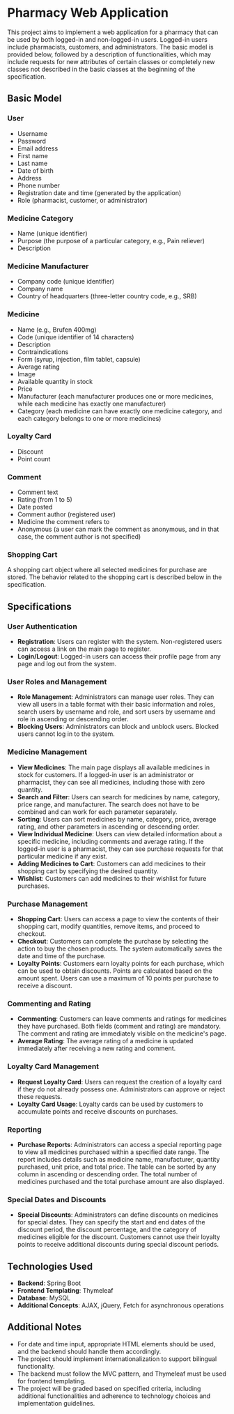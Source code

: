 # Pharmacy Web Application

This project aims to implement a web application for a pharmacy that can be used by both logged-in and non-logged-in users. Logged-in users include pharmacists, customers, and administrators. The basic model is provided below, followed by a description of functionalities, which may include requests for new attributes of certain classes or completely new classes not described in the basic classes at the beginning of the specification.

## Basic Model

### User
- Username
- Password
- Email address
- First name
- Last name
- Date of birth
- Address
- Phone number
- Registration date and time (generated by the application)
- Role (pharmacist, customer, or administrator)

### Medicine Category
- Name (unique identifier)
- Purpose (the purpose of a particular category, e.g., Pain reliever)
- Description

### Medicine Manufacturer
- Company code (unique identifier)
- Company name
- Country of headquarters (three-letter country code, e.g., SRB)

### Medicine
- Name (e.g., Brufen 400mg)
- Code (unique identifier of 14 characters)
- Description
- Contraindications
- Form (syrup, injection, film tablet, capsule)
- Average rating
- Image
- Available quantity in stock
- Price
- Manufacturer (each manufacturer produces one or more medicines, while each medicine has exactly one manufacturer)
- Category (each medicine can have exactly one medicine category, and each category belongs to one or more medicines)

### Loyalty Card
- Discount
- Point count

### Comment
- Comment text
- Rating (from 1 to 5)
- Date posted
- Comment author (registered user)
- Medicine the comment refers to
- Anonymous (a user can mark the comment as anonymous, and in that case, the comment author is not specified)

### Shopping Cart
A shopping cart object where all selected medicines for purchase are stored. The behavior related to the shopping cart is described below in the specification.

## Specifications

### User Authentication
- **Registration**: Users can register with the system. Non-registered users can access a link on the main page to register.
- **Login/Logout**: Logged-in users can access their profile page from any page and log out from the system.

### User Roles and Management
- **Role Management**: Administrators can manage user roles. They can view all users in a table format with their basic information and roles, search users by username and role, and sort users by username and role in ascending or descending order.
- **Blocking Users**: Administrators can block and unblock users. Blocked users cannot log in to the system.

### Medicine Management
- **View Medicines**: The main page displays all available medicines in stock for customers. If a logged-in user is an administrator or pharmacist, they can see all medicines, including those with zero quantity.
- **Search and Filter**: Users can search for medicines by name, category, price range, and manufacturer. The search does not have to be combined and can work for each parameter separately.
- **Sorting**: Users can sort medicines by name, category, price, average rating, and other parameters in ascending or descending order.
- **View Individual Medicine**: Users can view detailed information about a specific medicine, including comments and average rating. If the logged-in user is a pharmacist, they can see purchase requests for that particular medicine if any exist.
- **Adding Medicines to Cart**: Customers can add medicines to their shopping cart by specifying the desired quantity.
- **Wishlist**: Customers can add medicines to their wishlist for future purchases.

### Purchase Management
- **Shopping Cart**: Users can access a page to view the contents of their shopping cart, modify quantities, remove items, and proceed to checkout.
- **Checkout**: Customers can complete the purchase by selecting the action to buy the chosen products. The system automatically saves the date and time of the purchase.
- **Loyalty Points**: Customers earn loyalty points for each purchase, which can be used to obtain discounts. Points are calculated based on the amount spent. Users can use a maximum of 10 points per purchase to receive a discount.

### Commenting and Rating
- **Commenting**: Customers can leave comments and ratings for medicines they have purchased. Both fields (comment and rating) are mandatory. The comment and rating are immediately visible on the medicine's page.
- **Average Rating**: The average rating of a medicine is updated immediately after receiving a new rating and comment.

### Loyalty Card Management
- **Request Loyalty Card**: Users can request the creation of a loyalty card if they do not already possess one. Administrators can approve or reject these requests.
- **Loyalty Card Usage**: Loyalty cards can be used by customers to accumulate points and receive discounts on purchases.

### Reporting
- **Purchase Reports**: Administrators can access a special reporting page to view all medicines purchased within a specified date range. The report includes details such as medicine name, manufacturer, quantity purchased, unit price, and total price. The table can be sorted by any column in ascending or descending order. The total number of medicines purchased and the total purchase amount are also displayed.

### Special Dates and Discounts
- **Special Discounts**: Administrators can define discounts on medicines for special dates. They can specify the start and end dates of the discount period, the discount percentage, and the category of medicines eligible for the discount. Customers cannot use their loyalty points to receive additional discounts during special discount periods.

## Technologies Used
- **Backend**: Spring Boot
- **Frontend Templating**: Thymeleaf
- **Database**: MySQL
- **Additional Concepts**: AJAX, jQuery, Fetch for asynchronous operations

## Additional Notes
- For date and time input, appropriate HTML elements should be used, and the backend should handle them accordingly.
- The project should implement internationalization to support bilingual functionality.
- The backend must follow the MVC pattern, and Thymeleaf must be used for frontend templating.
- The project will be graded based on specified criteria, including additional functionalities and adherence to technology choices and implementation guidelines.
